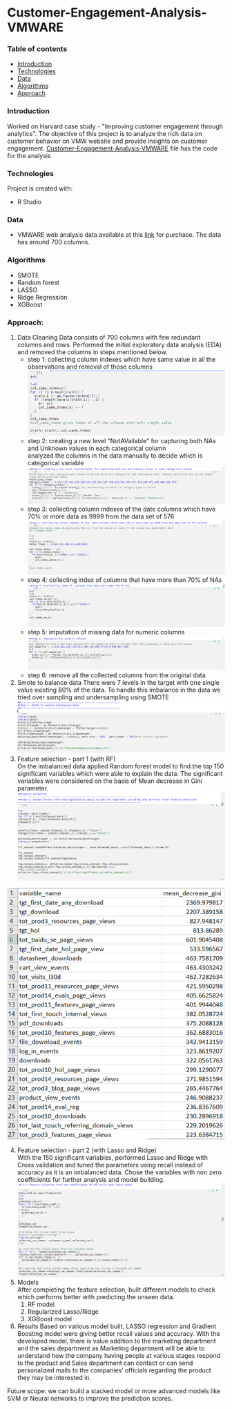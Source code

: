 # Customer-Engagement-Analysis-VMWARE

### Table of contents
* [Introduction](#introduction)
* [Technologies](#technologies)
* [Data](#data)
* [Algorithms](#algorithms)
* [Approach](#approach)

### Introduction
Worked on Harvard case study - "Improving customer engagement through analytics". The objective of this project is to analyze the rich data on customer behavior on VMW website and provide insights on customer engagement. 
[Customer-Engagement-Analysis-VMWARE](https://github.com/sruthi1014/Customer-Engagement-Analysis-VMWARE/blob/master/Customer_Engagement_analysis.Rmd) file has the code for the analysis

### Technologies
Project is created with:
* R Studio

### Data
* VMWARE web analysis data 
available at this [link](https://store.hbr.org/product/improving-customer-engagement-at-vmware-through-analytics/IMB623) for purchase.
The data has around 700 columns.

### Algorithms
* SMOTE
* Random forest
* LASSO
* Ridge Regression
* XGBoost

### Approach:
1. Data Cleaning
   Data consists of 700 columns with few redundant columns and rows. Performed the initial exploratory data analysis (EDA) and removed the columns in steps mentioned below. 
   * step 1: collecting column indexes which have same value in all the observations and removal of those columns 
   ![R code for step 1](https://github.com/sruthi1014/Customer-Engagement-Analysis-VMWARE/blob/master/images/step1.PNG)<br>
   * step 2: creating a new level "NotAVailable" for capturing both NAs and Unknown values in each categorical column <br>
              analyzed the columns in the data manually to decide which is categorical variable
   ![R code for step 2](https://github.com/sruthi1014/Customer-Engagement-Analysis-VMWARE/blob/master/images/step2.PNG)<br>
   * step 3: collecting column indexes of the  date columns which have 70% or more data as 9999 from the data set of 576 
   ![R code for step 3](https://github.com/sruthi1014/Customer-Engagement-Analysis-VMWARE/blob/master/images/step3.PNG)<br>
   * step 4: collecting index of  columns that have more than 70% of NAs 
   ![R code for step 4](https://github.com/sruthi1014/Customer-Engagement-Analysis-VMWARE/blob/master/images/step4.PNG)<br>
   * step 5: imputation of missing data for numeric columns
   ![R code for step 5](https://github.com/sruthi1014/Customer-Engagement-Analysis-VMWARE/blob/master/images/step5.PNG)<br>
   * step 6: remove all the collected columns from the original data 
2. Smote to balance data
   There were 7 levels in the target with one single value existing 80% of the data. To handle this imbalance in the data we tried over sampling and undersampling using SMOTE
   ![SMOTE code](https://github.com/sruthi1014/Customer-Engagement-Analysis-VMWARE/blob/master/images/smote.PNG)
3. Feature selection - part 1 (with RF)<br>
   On the imbalanced data applied Random forest model to find the top 150 significant variables which were able to explain the data. The significant variables were considered on the basis of Mean decrease in Gini parameter. 
   ![Feature selection part 1](https://github.com/sruthi1014/Customer-Engagement-Analysis-VMWARE/blob/master/images/featureselectionpart1.PNG)<br>
  
  ![Top significant variables](https://github.com/sruthi1014/Customer-Engagement-Analysis-VMWARE/blob/master/images/significant%20variables%20after%20smote.PNG)
   
4. Feature selection - part 2 (with Lasso and Ridge)<br>
   With the 150 significant variables, performed Lasso and Ridge with Cross validation and tuned the parameters using recall instead of accuracy as it is an imbalanced data. Chose the variables with non zero coefficients fur further analysis and model building.<br>
   ![Feature selection part 2](https://github.com/sruthi1014/Customer-Engagement-Analysis-VMWARE/blob/master/images/featureselectionpart2.PNG)
5. Models   
   After completing the feature selection, built different models to check which performs better with predicting the unseen data. 
   1. RF model
   2. Regularized Lasso/Ridge
   3. XGBoost model
6. Results
   Based on various model built, LASSO regression and Gradient Boosting model were giving better recall values and accuracy. With the developed model, there is value addition to the marketing department and the sales department as Marketing department will be able to understand how the company having people at various stages respond to the product and Sales department can contact or can send personalized mails to the companies’ officials regarding the product they may be interested in. <br>

Future scope: we can build a stacked model or more advanced models like SVM or Neural networks to improve the prediction scores.

